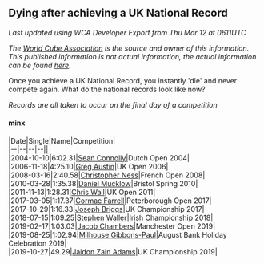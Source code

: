 ## Dying after achieving a UK National Record 

*Last updated using WCA Developer Export from Thu Mar 12 at 0611UTC*

*The [World Cube Association](https://www.worldcubeassociation.org) is the source and owner of this information. This published information is not actual information, the actual information can be found [here](https://www.worldcubeassociation.org/results).*

Once you achieve a UK National Record, you instantly 'die' and never compete again. What do the national records look like now?

*Records are all taken to occur on the final day of a competition*

#### minx

|Date|Single|Name|Competition|  
|--|--|--|--||  
|2004-10-10|6:02.31|[Sean Connolly](https://www.worldcubeassociation.org/persons/2004CONN01)|Dutch Open 2004|  
|2006-11-18|4:25.10|[Greg Austin](https://www.worldcubeassociation.org/persons/2006AUST01)|UK Open 2006|  
|2008-03-16|2:40.58|[Christopher Ness](https://www.worldcubeassociation.org/persons/2007NESS01)|French Open 2008|  
|2010-03-28|1:35.38|[Daniel Mucklow](https://www.worldcubeassociation.org/persons/2009MUCK01)|Bristol Spring 2010|  
|2011-11-13|1:28.31|[Chris Wall](https://www.worldcubeassociation.org/persons/2011WALL02)|UK Open 2011|  
|2017-03-05|1:17.37|[Cormac Farrell](https://www.worldcubeassociation.org/persons/2016FARR01)|Peterborough Open 2017|  
|2017-10-29|1:16.33|[Joseph Briggs](https://www.worldcubeassociation.org/persons/2017BRIG03)|UK Championship 2017|  
|2018-07-15|1:09.25|[Stephen Waller](https://www.worldcubeassociation.org/persons/2017WALL12)|Irish Championship 2018|  
|2019-02-17|1:03.03|[Jacob Chambers](https://www.worldcubeassociation.org/persons/2017CHAM09)|Manchester Open 2019|  
|2019-08-25|1:02.94|[Milhouse Gibbons-Paul](https://www.worldcubeassociation.org/persons/2017GIBB01)|August Bank Holiday Celebration 2019|  
|2019-10-27|49.29|[Jaidon Zain Adams](https://www.worldcubeassociation.org/persons/2018ADAM11)|UK Championship 2019|  
